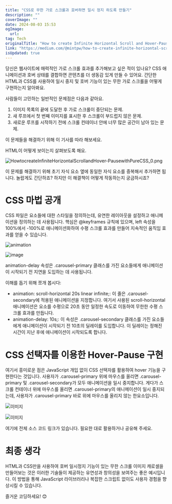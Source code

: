 ```yaml
---
title: "CSS로 무한 가로 스크롤과 호버하면 일시 정지 하도록 만들기"
description: ""
coverImage: ""
date: 2024-08-03 15:53
ogImage:
  url:
tag: Tech
originalTitle: "How to create Infinite Horizontal Scroll and Hover-Pause with Pure CSS"
link: "https://medium.com/@mintpw/how-to-create-infinite-horizontal-scroll-and-hover-pause-with-pure-css-b052caa683bd"
isUpdated: true
---
```


당신은 웹사이트에 매력적인 가로 스크롤 효과를 추가해보고 싶은 적이 있나요? CSS 애니메이션과 호버 상태를 결합하면 콘텐츠를 더 생동감 있게 만들 수 있어요. 간단한 HTML과 CSS를 사용하여 일시 중지 및 호버 기능이 있는 무한 가로 스크롤을 어떻게 구현하는지 알아봐요.

사람들이 고민하는 일반적인 문제점은 다음과 같아요.

1. 이미지 목록의 끝에 도달한 후 가로 스크롤이 중단되는 문제.
2. 새 루프에서 첫 번째 이미지를 표시한 후 스크롤이 부드럽지 않은 문제.
3. 새로운 루프를 시작하기 전에 스크롤 컨테이너 안에 너무 많은 공간이 남아 있는 문제.

이 문제들을 해결하기 위해 이 기사를 따라 해보세요.

<!-- seedividend - 사각형 -->

<ins class="adsbygoogle"
     style="display:block"
     data-ad-client="ca-pub-4877378276818686"
     data-ad-slot="1898504329"
     data-ad-format="auto"
     data-full-width-responsive="true"></ins>

<script>
     (adsbygoogle = window.adsbygoogle || []).push({});
</script>

HTML이 어떻게 보이는지 살펴보도록 해요.

![HowtocreateInfiniteHorizontalScrollandHover-PausewithPureCSS_0.png](/assets/img/HowtocreateInfiniteHorizontalScrollandHover-PausewithPureCSS_0.png)

이 문제를 해결하기 위해 초기 자식 요소 옆에 동일한 자식 요소를 중복해서 추가하면 됩니다. 놀랍게도 간단하죠? 하지만 이 해결책이 어떻게 작동하는지 궁금하시죠?

# CSS 마법 공개

<!-- seedividend - 사각형 -->

<ins class="adsbygoogle"
     style="display:block"
     data-ad-client="ca-pub-4877378276818686"
     data-ad-slot="1898504329"
     data-ad-format="auto"
     data-full-width-responsive="true"></ins>

<script>
     (adsbygoogle = window.adsbygoogle || []).push({});
</script>

CSS 파일은 요소들에 대한 스타일을 정의하는데, 유연한 레이아웃을 설정하고 애니메이션을 정의하는 데 사용됩니다. 핵심은 @keyframes 규칙에 있으며, left 속성을 100%에서 -100%로 애니메이션화하여 수평 스크롤 효과를 만들어 지속적인 움직임 효과를 얻을 수 있습니다.

![animation](https://miro.medium.com/v2/resize:fit:1200/1*vMDS-jnJPuUTGelL8KlKqg.gif)

![image](/assets/img/HowtocreateInfiniteHorizontalScrollandHover-PausewithPureCSS_2.png)

animation-delay 속성은 .carousel-primary 클래스를 가진 요소들에게 애니메이션이 시작되기 전 지연을 도입하는 데 사용됩니다.

<!-- seedividend - 사각형 -->

<ins class="adsbygoogle"
     style="display:block"
     data-ad-client="ca-pub-4877378276818686"
     data-ad-slot="1898504329"
     data-ad-format="auto"
     data-full-width-responsive="true"></ins>

<script>
     (adsbygoogle = window.adsbygoogle || []).push({});
</script>

이해를 돕기 위해 쪼개 봅시다:

- animation: scroll-horizontal 20s linear infinite;: 이 줄은 .carousel-secondary에 적용된 애니메이션을 지정합니다. 여기서 사용된 scroll-horizontal 애니메이션은 요소를 수평으로 20초 동안 일정한 속도로 이동하여 무한한 수평 스크롤 효과를 만듭니다.
- animation-delay: 10s;: 이 속성은 .carousel-secondary 클래스를 가진 요소들에게 애니메이션이 시작되기 전 10초의 딜레이를 도입합니다. 이 딜레이는 정해진 시간이 지난 후에 애니메이션이 시작되도록 합니다.

# CSS 선택자를 이용한 Hover-Pause 구현

여기서 흥미로운 점은 JavaScript 개입 없이 CSS 선택자를 활용하여 hover 기능을 구현한다는 것입니다. 사용자가 .carousel-primary 위에 마우스를 올리면 .carousel-primary 및 .carousel-secondary가 모두 애니메이션을 일시 중지합니다. 게다가 스크롤 컨테이너 위에 마우스를 올리면 .carousel-primary의 애니메이션이 일시 중지되는데, 사용자가 .carousel-primary 바로 위에 마우스를 올리지 않는 한요소입니다.

<!-- seedividend - 사각형 -->

<ins class="adsbygoogle"
     style="display:block"
     data-ad-client="ca-pub-4877378276818686"
     data-ad-slot="1898504329"
     data-ad-format="auto"
     data-full-width-responsive="true"></ins>

<script>
     (adsbygoogle = window.adsbygoogle || []).push({});
</script>

![이미지](https://miro.medium.com/v2/resize:fit:1200/1*l0GMNsK98-WD1FjDaSBrhQ.gif)

![이미지](/assets/img/HowtocreateInfiniteHorizontalScrollandHover-PausewithPureCSS_4.png)

여기에 전체 소스 코드 링크가 있습니다. 필요한 대로 활용하거나 공유해 주세요.

# 최종 생각

<!-- seedividend - 사각형 -->

<ins class="adsbygoogle"
     style="display:block"
     data-ad-client="ca-pub-4877378276818686"
     data-ad-slot="1898504329"
     data-ad-format="auto"
     data-full-width-responsive="true"></ins>

<script>
     (adsbygoogle = window.adsbygoogle || []).push({});
</script>

HTML과 CSS만을 사용하여 호버 일시정지 기능이 있는 무한 스크롤 이미지 캐로셀을 만들어보는 것은 이러한 기술들이 제공하는 유연성과 창의성을 보여주는 좋은 예시입니다. 이 방법을 통해 JavaScript 라이브러리나 복잡한 스크립트 없이도 사용자 경험을 향상시킬 수 있습니다.

즐거운 코딩하세요! 😊
